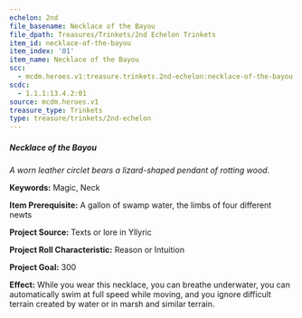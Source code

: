 ```yaml
---
echelon: 2nd
file_basename: Necklace of the Bayou
file_dpath: Treasures/Trinkets/2nd Echelon Trinkets
item_id: necklace-of-the-bayou
item_index: '01'
item_name: Necklace of the Bayou
scc:
  - mcdm.heroes.v1:treasure.trinkets.2nd-echelon:necklace-of-the-bayou
scdc:
  - 1.1.1:13.4.2:01
source: mcdm.heroes.v1
treasure_type: Trinkets
type: treasure/trinkets/2nd-echelon
---
```


##### Necklace of the Bayou

*A worn leather circlet bears a lizard-shaped pendant of rotting wood.*

**Keywords:** Magic, Neck

**Item Prerequisite:** A gallon of swamp water, the limbs of four different newts

**Project Source:** Texts or lore in Yllyric

**Project Roll Characteristic:** Reason or Intuition

**Project Goal:** 300

**Effect:** While you wear this necklace, you can breathe underwater, you can automatically swim at full speed while moving, and you ignore difficult terrain created by water or in marsh and similar terrain.

